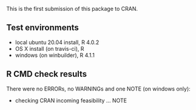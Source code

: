 This is the first submission of this package to CRAN.

## Test environments
* local ubuntu 20.04 install, R 4.0.2
* OS X install (on travis-ci), R 
* windows (on winbuilder), R 4.1.1

## R CMD check results
There were no ERRORs, no WARNINGs and one NOTE (on windows only):

* checking CRAN incoming feasibility ... NOTE
